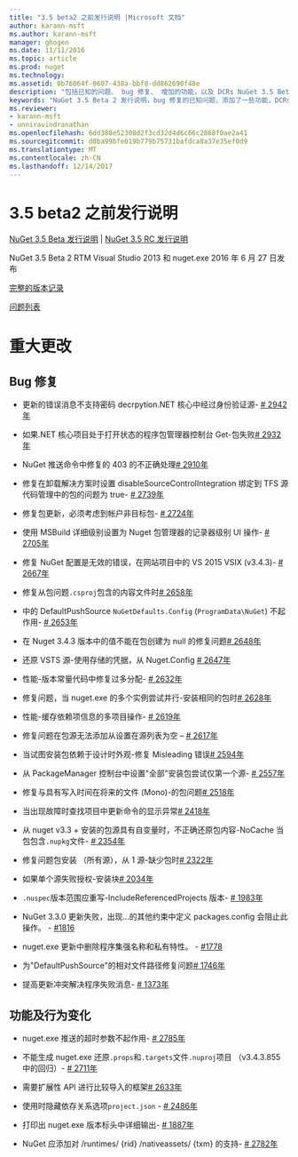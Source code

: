 ```yaml
---
title: "3.5 beta2 之前发行说明 |Microsoft 文档"
author: karann-msft
ms.author: karann-msft
manager: ghogen
ms.date: 11/11/2016
ms.topic: article
ms.prod: nuget
ms.technology: 
ms.assetid: 0b76064f-0607-438a-bbf8-dd862690f48e
description: "包括已知的问题、 bug 修复、 增加的功能，以及 DCRs NuGet 3.5 Beta 2 的发行说明。"
keywords: "NuGet 3.5 Beta 2 发行说明，bug 修复的已知问题，添加了一些功能，DCRs"
ms.reviewer:
- karann-msft
- unniravindranathan
ms.openlocfilehash: 6dd388e52308d2f3cd32d4d6c66c2868f0ae2a41
ms.sourcegitcommit: d0ba99bfe019b779b75731bafdca8a37e35ef0d9
ms.translationtype: MT
ms.contentlocale: zh-CN
ms.lasthandoff: 12/14/2017
---
```

# <a name="35-beta2-release-notes"></a>3.5 beta2 之前发行说明

[NuGet 3.5 Beta 发行说明](../release-notes/nuget-3.5-Beta.md) | [NuGet 3.5 RC 发行说明](../release-notes/nuget-3.5-RC.md)

NuGet 3.5 Beta 2 RTM Visual Studio 2013 和 nuget.exe 2016 年 6 月 27 日发布

[完整的版本记录](https://github.com/NuGet/NuGet.Client/compare/release-3.5.0-beta...release-3.5.0-beta2)

[问题列表](https://github.com/Nuget/Home/issues?q=is%3Aissue+milestone%3A%223.5+Beta2%22+is%3Aclosed)

# <a name="notable-changes"></a>重大更改

## <a name="bug-fixes"></a>Bug 修复

* 更新的错误消息不支持密码 decrpytion.NET 核心中经过身份验证源- [# 2942年](https://github.com/NuGet/Home/issues/2942)

* 如果.NET 核心项目处于打开状态的程序包管理器控制台 Get-包失败[# 2932年](https://github.com/NuGet/Home/issues/2932)

* NuGet 推送命令中修复的 403 的不正确处理[# 2910年](https://github.com/NuGet/Home/issues/2910)

* 修复在卸载解决方案时设置 disableSourceControlIntegration 绑定到 TFS 源代码管理中的包的问题为 true- [# 2739年](https://github.com/NuGet/Home/issues/2739)

* 修复包更新，必须考虑到帐户非目标包- [# 2724年](https://github.com/NuGet/Home/issues/2724)

* 使用 MSBuild 详细级别设置为 Nuget 包管理器的记录器级别 UI 操作- [# 2705年](https://github.com/NuGet/Home/issues/2705)

* 修复 NuGet 配置是无效的错误，在网站项目中的 VS 2015 VSIX (v3.4.3)- [# 2667年](https://github.com/NuGet/Home/issues/2667)

* 修复从包问题`.csproj`包含的内容文件时[# 2658年](https://github.com/NuGet/Home/issues/2658)

* 中的 DefaultPushSource `NuGetDefaults.Config` (`ProgramData\NuGet`) 不起作用- [# 2653年](https://github.com/NuGet/Home/issues/2653)

* 在 Nuget 3.4.3 版本中的值不能在包创建为 null 的修复问题[# 2648年](https://github.com/NuGet/Home/issues/2648)

* 还原 VSTS 源-使用存储的凭据，从 Nuget.Config [# 2647年](https://github.com/NuGet/Home/issues/2647)

* 性能-版本常量代码中修复过多分配- [# 2632年](https://github.com/NuGet/Home/issues/2632)

* 修复问题，当 nuget.exe 的多个实例尝试并行-安装相同的包时[# 2628年](https://github.com/NuGet/Home/issues/2628)

* 性能-缓存依赖项信息的多项目操作- [# 2619年](https://github.com/NuGet/Home/issues/2619)

* 修复问题在包源无法添加从设置在源列表为空 – [# 2617年](https://github.com/NuGet/Home/issues/2617)

* 当试图安装包依赖于设计时外观-修复 Misleading 错误[# 2594年](https://github.com/NuGet/Home/issues/2594)

* 从 PackageManager 控制台中设置"全部"安装包尝试仅第一个源- [# 2557年](https://github.com/NuGet/Home/issues/2557)

* 修复与具有写入时间在将来的文件 (Mono)-的包问题[# 2518年](https://github.com/NuGet/Home/issues/2518)

* 当出现故障时查找项目中更新命令的显示异常[# 2418年](https://github.com/NuGet/Home/issues/2418)

* 从 nuget v3.3 + 安装的包源具有自变量时，不正确还原包内容-NoCache 当包包含`.nupkg`文件- [# 2354年](https://github.com/NuGet/Home/issues/2354)

* 修复问题包安装 （所有源），从 1 源-缺少包时[# 2322年](https://github.com/NuGet/Home/issues/2322)

* 如果单个源失败授权-安装块[# 2034年](https://github.com/NuGet/Home/issues/2034)

* `.nuspec`版本范围应重写-IncludeReferencedProjects 版本- [# 1983年](https://github.com/NuGet/Home/issues/1983)

* NuGet 3.3.0 更新失败，出现...的其他约束中定义 packages.config 会阻止此操作。 - [#1816](https://github.com/NuGet/Home/issues/1816)

* nuget.exe 更新中删除程序集强名称和私有特性。 - [#1778](https://github.com/NuGet/Home/issues/1778)

* 为"DefaultPushSource"的相对文件路径修复问题[# 1746年](https://github.com/NuGet/Home/issues/1746)

* 提高更新冲突解决程序失败消息- [# 1373年](https://github.com/NuGet/Home/issues/1373)

## <a name="features-and-behavior-changes"></a>功能及行为变化

* nuget.exe 推送的超时参数不起作用- [# 2785年](https://github.com/NuGet/Home/issues/2785)

* 不能生成 nuget.exe 还原`.props`和`.targets`文件`.nuproj`项目 （v3.4.3.855 中的回归）- [# 2711年](https://github.com/NuGet/Home/issues/2711)

* 需要扩展性 API 进行比较导入的框架[# 2633年](https://github.com/NuGet/Home/issues/2633)

* 使用时隐藏依存关系选项`project.json`  -  [# 2486年](https://github.com/NuGet/Home/issues/2486)

* 打印出 nuget.exe 版本标头中详细输出- [# 1887年](https://github.com/NuGet/Home/issues/1887)

* NuGet 应添加对 /runtimes/ {rid} /nativeassets/ {txm} 的支持- [# 2782年](https://github.com/NuGet/Home/issues/2782)